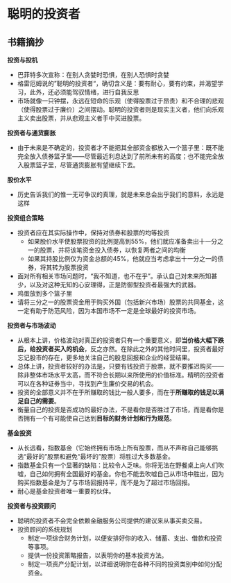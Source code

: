 # 聪明的投资者

## 书籍摘抄

**投资与投机**

- 巴菲特多次宣称：在别人贪婪时恐惧，在别人恐惧时贪婪
- 格雷厄姆说的”聪明的投资者“，确切含义是：要有耐心，要有约束，并渴望学习，此外，还必须能驾驭情绪，进行自我反思
- 市场就像一只钟摆，永远在短命的乐观（使得股票过于昂贵）和不合理的悲观（使得股票过于廉价）之间摆动。聪明的投资者则是现实主义者，他们向乐观主义卖出股票，并从悲观主义者手中买进股票。

**投资者与通货膨胀**

- 由于未来是不确定的，投资者才不能把其全部资金都放入一个篮子里：既不能完全放入债券篮子里——尽管最近利息达到了前所未有的高度；也不能完全放入股票篮子里，尽管通货膨胀有望继续下去。

**股价水平**

- 历史告诉我们的惟一无可争议的真理，就是未来总会出乎我们的意料，永远是这样

**投资组合策略**

- 投资者应在其实际操作中，保持对债券和股票的均等投资
    * 如果股价水平使股票投资的比例提高到55%，他们就应准备卖出十一分之一的股票，并将该笔资金投入债券，以恢复两者之间的均衡
    * 如果其持股比例仅为资金总额的45%，他就应当考虑拿出十一分之一的债券，将其转为股票投资
- 面对所有相关市场问题时，“我不知道，也不在乎”。承认自己对未来所知甚少，以及对这种无知的心安理得，正是防御型投资者最强大的武器。
- 鸡蛋放到多个篮子里
- 请将三分之一的股票资金用于购买外国（包括新兴市场）股票的共同基金，这一定有助于防范风险，因为本国市场不一定是全球最好的投资市场。

**投资者与市场波动**

- 从根本上讲，价格波动对真正的投资者只有一个重要意义，即**当价格大幅下跌后，给投资者买入的机会**，反之亦然。在除此之外的其他时间里，投资者最好忘记股市的存在，更多地关注自己的股息回报和企业的经营结果。
- 总体上讲，投资者较好的办法是，只要有钱投资于股票，就不要推迟购买——除非整体市场水平太高，而不符合长期以来所使用的价值标准。精明的投资者可以在各种证券当中，寻找到产生廉价交易的机会。
- 投资的全部意义并不在于所赚取的钱比一般人要多，而在于**所赚取的钱足以满足自己的需要**。
- 衡量自己的投资是否成功的最好办法，不是看你是否胜过了市场，而是看你是否拥有一个有可能使自己达到**目标的财务计划和行为规范**。

**基金投资**

- 从长远看，指数基金（它始终拥有市场上所有股票，而从不声称自己能够挑选“最好的”股票和避免“最坏的”股票）将胜过大多数基金。
- 指数基金只有一个显著的缺陷：比较令人乏味。你将无法在野餐桌上向人们吹嘘，自己如何拥有全国最好的基金。你也不能去吹嘘自己从市场中胜出，因为购买指数基金是为了与市场回报持平，而不是为了超过市场回报。
- 耐心是基金投资者唯一重要的伙伴。

**投资者与投资顾问**

- 聪明的投资者不会完全依赖金融服务公司提供的建议来从事买卖交易。
- 投资顾问的系统规划
    * 制定一项综合财务计划，以便安排好你的收入、储蓄、支出、借款和投资等事项。
    * 提供一份投资策略报告，以表明你的基本投资方法。
    * 制定一项资产分配计划，以详细说明你在各种不同的投资类别中如何分配资金。
